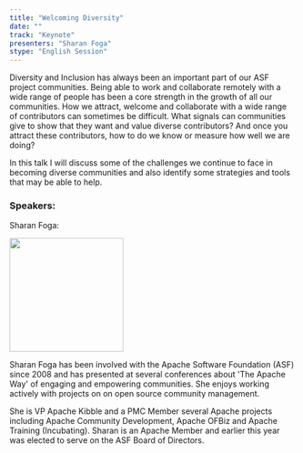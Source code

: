 ```yaml
---
title: "Welcoming Diversity"
date: ""
track: "Keynote"
presenters: "Sharan Foga"
stype: "English Session"
---
```

Diversity and Inclusion has always been an important part of our ASF project communities. Being able to work and collaborate remotely with a wide range of people has been a core strength in the growth of all our communities. How we attract, welcome and collaborate with a wide range of contributors can sometimes be difficult. What signals can communities give to show that they want and value diverse contributors? And once you attract these contributors, how to do we know or measure how well we are doing?


In this talk I will discuss some of the challenges we continue to face in becoming diverse communities and also identify some strategies and tools that may be able to help.

### Speakers:
Sharan Foga:

<img src="images/speaker/Sharan-Foga.jpg" width="200"/>

Sharan Foga has been involved with the Apache Software Foundation (ASF) since 2008 and has presented at several conferences about 'The Apache Way' of engaging and empowering communities. She enjoys working actively with projects on on open source community management.

She is VP Apache Kibble and a PMC Member several Apache projects including Apache Community Development, Apache OFBiz and Apache Training (Incubating).
Sharan is an Apache Member and earlier this year was elected to serve on the ASF Board of Directors.
